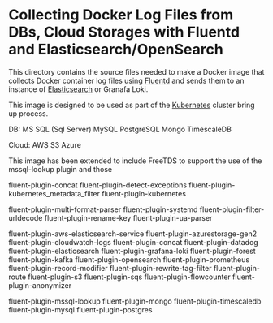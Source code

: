 # Collecting Docker Log Files from DBs, Cloud Storages with Fluentd and Elasticsearch/OpenSearch

This directory contains the source files needed to make a Docker image
that collects Docker container log files using [Fluentd][fluentd]
and sends them to an instance of [Elasticsearch][elasticsearch] or Granafa Loki.

This image is designed to be used as part of the [Kubernetes][kubernetes] cluster bring up process. 

DB:
MS SQL (Sql Server)
MySQL
PostgreSQL
Mongo
TimescaleDB


Cloud:
AWS S3
Azure


This image has been extended to include FreeTDS to support the use of the mssql-lookup plugin and those 

fluent-plugin-concat
fluent-plugin-detect-exceptions
fluent-plugin-kubernetes_metadata_filter
fluent-plugin-kubernetes

fluent-plugin-multi-format-parser
fluent-plugin-systemd
fluent-plugin-filter-urldecode
fluent-plugin-rename-key
fluent-plugin-ua-parser

fluent-plugin-aws-elasticsearch-service
fluent-plugin-azurestorage-gen2
fluent-plugin-cloudwatch-logs
fluent-plugin-concat
fluent-plugin-datadog
fluent-plugin-elasticsearch
fluent-plugin-grafana-loki
fluent-plugin-forest
fluent-plugin-kafka
fluent-plugin-opensearch
fluent-plugin-prometheus
fluent-plugin-record-modifier
fluent-plugin-rewrite-tag-filter
fluent-plugin-route
fluent-plugin-s3
fluent-plugin-sqs
fluent-plugin-flowcounter
fluent-plugin-anonymizer

fluent-plugin-mssql-lookup
fluent-plugin-mongo
fluent-plugin-timescaledb
fluent-plugin-mysql
fluent-plugin-postgres

[fluentd]: http://www.fluentd.org/
[elasticsearch]: https://www.elastic.co/products/elasticsearch
[kubernetes]: https://kubernetes.io
